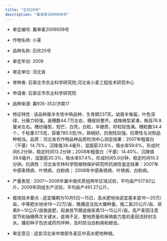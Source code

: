 ```yaml
---
title: "石优20号"
description: "冀审麦2009008号"
---
```

* 审定编号:  冀审麦2009008号

*  作物名称:  小麦

*  品种名称:  石优20号

*  审定年份:  2009

*  审定单位:  河北省

* 育种者:  石家庄市农业科学研究院;河北省小麦工程技术研究中心

*  申请者:  石家庄市农业科学研究院

*  品种来源:  冀935-352/济南17

*  特征特性 : 
该品种属半冬性中熟品种，生育期237天。幼苗半匍匐，叶色深绿，分蘖力较强。亩穗数44.7万左右，穗层较整齐。成株株型紧凑，株高76.8厘米左右。穗纺锤型，短芒，白壳，白粒，半硬质，籽粒较饱满。穗粒数34.4个，千粒重37.5克，容重780.5克/升。熟相好。抗倒性较强。抗寒性与对照品种相当。品质：河北省农作物品种品质检测中心测定结果：2007年粗蛋白（干基）14.75%，沉降值38.4毫升，湿面筋33.6%，吸水率59.8%，形成时间6.2分钟，稳定时间13.2分钟；2008年粗蛋白（干基）14.40%，沉降值39.6毫升，湿面筋30.3%，吸水率57.4%，形成时间5.0分钟，稳定时间10.3分钟。抗病性：河北省农林科学院植物保护研究所抗病性鉴定结果：2007年中感条锈病、叶锈病、白粉病； 2008年中感条锈病、叶锈病、白粉病。
 
*  产量表现 : 
2007～2008年冀中南优质组两年区域试验，平均亩产517.92公斤。2009年同组生产试验，平均亩产491.27公斤。

*  栽培技术要点 : 
适宜播期为10月5日～15日，高水肥地块适宜基本苗16～20万/亩，中等肥水地块18～22万/亩，晚播适当加大播种量。施二氨20公斤/亩、尿素8～10公斤/亩做底肥，起身拔节期追施尿素13～15公斤/亩。高产麦田注意拔节和抽穗两次关键水，底墒不足、整地质量和保墒能力差的麦田浇好封冻水。播前种子包衣或药剂拌种，及时防治白粉病和蚜虫。

*  审定意见 : 
适宜河北省中南部冬麦区中高水肥地种植。
